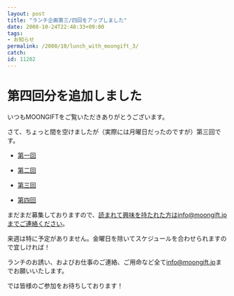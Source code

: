 ```yaml
---
layout: post
title: "ランチ企画第三/四回をアップしました"
date: 2008-10-24T22:48:33+09:00
tags: 
- お知らせ
permalink: /2008/10/lunch_with_moongift_3/
catch: 
id: 11202
---
```

# 第四回分を追加しました

  

いつもMOONGIFTをご覧いただきありがとうございます。

  

さて、ちょっと間を空けましたが（実際には月曜日だったのですが）第三回です。

  

  
- [第一回](http://coolcoding.com/2008/10/lunch_with_moongift_1/)
  
  
- [第二回](http://coolcoding.com/2008/10/lunch_with_moongift_2/)
  
  
- [第三回](http://coolcoding.com/2008/10/lunch_with_moongift_3/)
  
  
- [第四回](http://coolcoding.com/2008/10/lunch_with_moongift_4/)
  
  

まだまだ募集しておりますので、読まれて興味を持たれた方はinfo@moongift.jpまでご連絡ください。

  

来週は特に予定がありません。金曜日を除いてスケジュールを合わせられますので宜しければ！

  

ランチのお誘い、およびお仕事のご連絡、ご用命など全て[info@moongift.jp](mailto:info@moongift.jp)までお願いいたします。

  

では皆様のご参加をお待ちしております！

  
